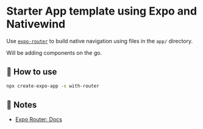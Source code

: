 # Starter App template using Expo and Nativewind

Use [`expo-router`](https://docs.expo.dev/router/introduction/) to build native navigation using files in the `app/` directory.

Will be adding components on the go.

## 🚀 How to use

```sh
npx create-expo-app -e with-router
```

## 📝 Notes

- [Expo Router: Docs](https://docs.expo.dev/router/introduction/)
